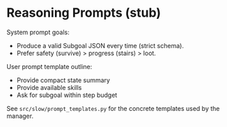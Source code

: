 # Reasoning Prompts (stub)

System prompt goals:
- Produce a valid Subgoal JSON every time (strict schema).
- Prefer safety (survive) > progress (stairs) > loot.

User prompt template outline:
- Provide compact state summary
- Provide available skills
- Ask for subgoal within step budget

See `src/slow/prompt_templates.py` for the concrete templates used by the manager.